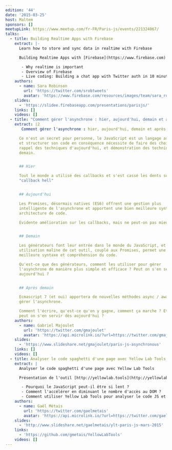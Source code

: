 ```yaml
---
edition: '44'
date: '2015-03-25'
host: Maltem
sponsors: []
meetupLink: https://www.meetup.com/fr-FR/Paris-js/events/221324067/
talks:
  - title: Building Realtime Apps with Firebase
    extract: |-
      Learn how to store and sync data in realtime with Firebase

      Building Realtime Apps with [Firebase](https://www.firebase.com)

       - Why realtime is important
       - Overview of Firebase
       - Live coding: Building a chat app with Twitter auth in 10 minutes
    authors:
      - name: Sara Robinson
        url: 'https://twitter.com/srobtweets'
        avatar: 'https://www.firebase.com/resources/images/team/sara_robinson.jpg'
    slides:
      - 'https://slidee.firebaseapp.com/presentations/parisjs/'
    links: []
    videos: []
  - title: "Comment gérer l'asynchrone : hier, aujourd'hui, demain et après demain"
    extract: |2
       Comment gérer l'asynchrone : hier, aujourd'hui, demain et après demain

      Ce n'est un secret pour personne, le JavaScript est un langage asynchrone,
      et structurer son code en conséquence nécessite de faire des choix. Rapide
      rappel des techniques d'aujourd'hui, et démonstration des techniques de
      demain.


      ## Hier

      Tout le monde a utilisé des callbacks et s'est cassé les dents sur le
      "callback hell"


      ## Aujourd'hui

      Les Promises, désormais natives (ES6) offrent une gestion plus
      intelligente de l'asynchrone et apportent une bien meilleure syntaxe et
      architecture de code.

      Evidente amélioration sur les callbacks, mais ne peut-on pas mieux faire ?


      ## Demain

      Les générateurs font leur entrée dans le monde du JavaScript, et une
      utilisation maline de cet outil, couplé aux Promises, permet une bien
      meilleure syntaxe et compréhension du code.

      Qu'est-ce que des générateurs, comment les utiliser pour gérer
      l'asynchrone de manière plus simple et efficace ? Peut on s'en servir dès
      aujourd'hui ?


      ## Après demain

      Ecmascript 7 (et oui) apportera de nouvelles méthodes async / await pour
      gérer l'asynchrone.

      Comment l'écrire, qu'est-ce qu'on y gagne, comment ça marche ? Et surtout,
      peut on s'en servir dès aujourd'hui ?
    authors:
      - name: Gabriel Majoulet
        url: 'https://twitter.com/gmajoulet'
        avatar: 'https://api.microlink.io/?url=https://twitter.com/gmajoulet&amps;embed=image.url'
    slides:
      - 'https://www.slideshare.net/gmajoulet/paris-js-asynchronous'
    links: []
    videos: []
  - title: Analyser le code spaghetti d'une page avec Yellow Lab Tools
    extract: |
      Analyser le code spaghetti d'une page avec Yellow Lab Tools

      Présentation de l'outil [http://yellowlab.tools](http://yellowlab.tools)

       - Pourquoi le JavaScript peut-il être si lent ?
       - Comment l'accélérer en diminuant le nombre d'accès au DOM ?
       - Comment utiliser Yellow Lab Tools pour analyser le code JS et trouver des axes d'optimisaiton ?
    authors:
      - name: Gaël Métais
        url: 'https://twitter.com/gaelmetais'
        avatar: 'https://api.microlink.io/?url=https://twitter.com/gaelmetais&amps;embed=image.url'
    slides:
      - 'http://www.slideshare.net/gaelmetais/ylt-paris-js-mars-2015'
    links:
      - 'https://github.com/gmetais/YellowLabTools'
    videos: []
---
```

